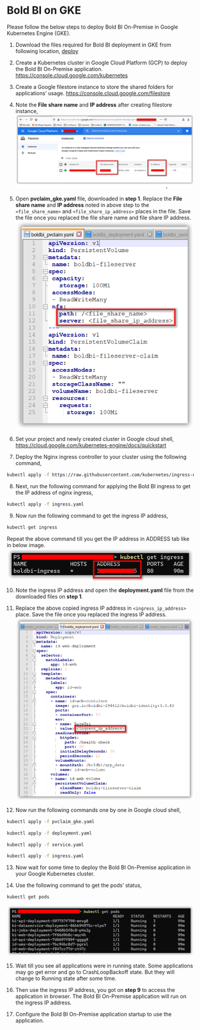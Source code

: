 # Bold BI on GKE
Please follow the below steps to deploy Bold BI On-Premise in Google Kubernetes Engine (GKE).

1.	Download the files required for Bold BI deployment in GKE from following location,
[deploy](../deploy/)

2. Create a Kubernetes cluster in Google Cloud Platform (GCP) to deploy the Bold BI On-Premise application.
https://console.cloud.google.com/kubernetes 

3.	Create a Google filestore instance to store the shared folders for applications’ usage.
https://console.cloud.google.com/filestore 

4.	Note the **File share name** and **IP address** after creating filestore instance,
![File Share details](images/file_share_details.png)

5.	Open **pvclaim_gke.yaml** file, downloaded in **step 1**. Replace the **File share name** and **IP address** noted in above step to the `<file_share_name>` and `<file_share_ip_address>` places in the file. Save the file once you replaced the file share name and file share IP address.
![PV Claim](images/pvclaim.png)

6.	Set your project and newly created cluster in Google cloud shell,
https://cloud.google.com/kubernetes-engine/docs/quickstart 

7.	Deploy the Nginx ingress controller to your cluster using the following command,

```sh
kubectl apply -f https://raw.githubusercontent.com/kubernetes/ingress-nginx/controller-v0.41.2/deploy/static/provider/cloud/deploy.yaml
```

8.	Next, run the following command for applying the Bold BI ingress to get the IP address of nginx ingress,

```sh
kubectl apply -f ingress.yaml
```

9.	Now run the following command to get the ingress IP address,

```sh
kubectl get ingress
```
Repeat the above command till you get the IP address in ADDRESS tab like in below image.
![Ingress Address](images/ingress_address.png) 

10.	Note the ingress IP address and open the **deployment.yaml** file from the downloaded files on **step 1**.

11. Replace the above copied ingress IP address in `<ingress_ip_address>` place. Save the file once you replaced the ingress IP address.
![deployment.yaml](images/deployment_yaml.png) 

12.	Now run the following commands one by one in Google cloud shell,

```sh
kubectl apply -f pvclaim_gke.yaml
```

```sh
kubectl apply -f deployment.yaml
```

```sh
kubectl apply -f service.yaml
```

```sh
kubectl apply -f ingress.yaml
```

13.	Now wait for some time to deploy the Bold BI On-Premise application in your Google Kubernetes cluster. 

14.	Use the following command to get the pods’ status,

```sh
kubectl get pods
```
![Pod status](images/pod_status.png) 

15.	Wait till you see all applications were in running state. Some applications may go get error and go to CrashLoopBackoff state. But they will change to Running state after some time.

16.	Then use the ingress IP address, you got on **step 9** to access the application in browser. The Bold BI On-Premise application will run on the ingress IP address.

17.	Configure the Bold BI On-Premise application startup to use the application.
